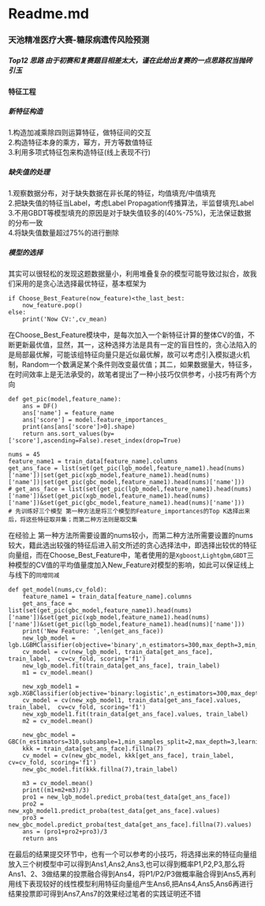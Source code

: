 # Readme.md
### 天池精准医疗大赛-糖尿病遗传风险预测
##### Top12 思路 由于初赛和复赛题目相差太大，谨在此给出复赛的一点思路权当抛砖引玉

#### 特征工程
##### 新特征构造
1.构造加减乘除四则运算特征，做特征间的交互<br>
2.构造特征本身的乘方，幂方，开方等数值特征<br>
3.利用多项式特征包来构造特征(线上表现不行)<br>
  
##### 缺失值的处理
1.观察数据分布，对于缺失数据在非长尾的特征，均值填充/中值填充<br>
2.把缺失值的特征当Label，考虑Label Propagation传播算法，半监督填充Label<br>
3.不用GBDT等模型填充的原因是对于缺失值较多的(40%-75%)，无法保证数据的分布一致<br>
4.将缺失值数量超过75%的进行删除<br>
  
##### 模型的选择
其实可以很轻松的发现这题数据量小，利用堆叠复杂的模型可能导致过拟合，故我们采用的是贪心法选择最优特征，基本框架为
```
if Choose_Best_Feature(now_feature)<the_last_best:
    now_feature.pop()
else:
    print('Now CV:',cv_mean)
```
在Choose_Best_Feature模块中，是每次加入一个新特征计算的整体CV的值，不断更新最优值，显然，其一，这种选择方法是具有一定的盲目性的，贪心法陷入的是局部最优解，可能该组特征向量只是近似最优解，故可以考虑引入模拟退火机制，Random一个数满足某个条件则改变最优值；其二，如果数据量大，特征多，在时间效率上是无法承受的，故笔者提出了一种小技巧仅供参考，小技巧有两个方向
```
def get_pic(model,feature_name):
    ans = DF()
    ans['name'] = feature_name
    ans['score'] = model.feature_importances_
    print(ans[ans['score']>0].shape)
    return ans.sort_values(by=['score'],ascending=False).reset_index(drop=True)
    
nums = 45
feature_name1 = train_data[feature_name].columns
get_ans_face = list(set(get_pic(lgb_model,feature_name1).head(nums)['name'])|set(get_pic(xgb_model,feature_name1).head(nums)['name'])|set(get_pic(gbc_model,feature_name1).head(nums)['name']))
# get_ans_face = list(set(get_pic(lgb_model,feature_name1).head(nums)['name'])&set(get_pic(xgb_model,feature_name1).head(nums)['name'])&set(get_pic(gbc_model,feature_name1).head(nums)['name']))
# 先训练好三个模型 第一种方法是将三个模型的Feature_importances的Top K选择出来后，将这些特征取并集；而第二种方法则是取交集
```
在经验上 第一种方法所需要设置的nums较小，而第二种方法所需要设置的nums较大，籍此选出较强的特征后进入前文所述的贪心选择法中，即选择出较优的特征向量组，而在Choose_Best_Feature中，笔者使用的是`Xgboost`,`Lightgbm`,`GBDT`三种模型的CV值的平均值量度加入New_Feature对模型的影响，如此可以保证线上与线下的`同增同减`

```
def get_model(nums,cv_fold):
    feature_name1 = train_data[feature_name].columns
    get_ans_face = list(set(get_pic(gbc_model,feature_name1).head(nums)['name'])&set(get_pic(xgb_model,feature_name1).head(nums)['name'])&set(get_pic(lgb_model,feature_name1).head(nums)['name']))
    print('New Feature: ',len(get_ans_face))
    new_lgb_model = lgb.LGBMClassifier(objective='binary',n_estimators=300,max_depth=3,min_child_samples=6,learning_rate=0.102,random_state=1)
    cv_model = cv(new_lgb_model, train_data[get_ans_face], train_label,  cv=cv_fold, scoring='f1')
    new_lgb_model.fit(train_data[get_ans_face], train_label)
    m1 = cv_model.mean()

    new_xgb_model1 = xgb.XGBClassifier(objective='binary:logistic',n_estimators=300,max_depth=4,learning_rate=0.101,random_state=1)
    cv_model = cv(new_xgb_model1, train_data[get_ans_face].values, train_label,  cv=cv_fold, scoring='f1')
    new_xgb_model1.fit(train_data[get_ans_face].values, train_label)
    m2 = cv_model.mean()

    new_gbc_model = GBC(n_estimators=310,subsample=1,min_samples_split=2,max_depth=3,learning_rate=0.1900,min_weight_fraction_leaf=0.1)
    kkk = train_data[get_ans_face].fillna(7)
    cv_model = cv(new_gbc_model, kkk[get_ans_face], train_label,  cv=cv_fold, scoring='f1')
    new_gbc_model.fit(kkk.fillna(7),train_label)

    m3 = cv_model.mean()
    print((m1+m2+m3)/3)
    pro1 = new_lgb_model.predict_proba(test_data[get_ans_face])
    pro2 = new_xgb_model1.predict_proba(test_data[get_ans_face].values)
    pro3 = new_gbc_model.predict_proba(test_data[get_ans_face].fillna(7).values)
    ans = (pro1+pro2+pro3)/3
    return ans
```

在最后的结果提交环节中，也有一个可以参考的小技巧，将选择出来的特征向量组放入三个树模型中可以得到Ans1,Ans2,Ans3,也可以得到概率P1,P2,P3,那么将Ans1、2、3做结果的投票融合得到Ans4，将P1/P2/P3做概率融合得到Ans5,再利用线下表现较好的线性模型利用特征向量组产生Ans6,把Ans4,Ans5,Ans6再进行结果投票即可得到Ans7,Ans7的效果经过笔者的实践证明还不错


